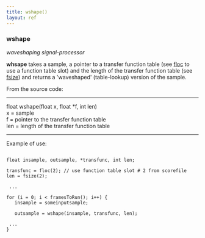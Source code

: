 ```yaml
---
title: wshape()
layout: ref
---
```


### wshape

*waveshaping signal-processor*  
  
**whsape** takes a sample, a pointer to a transfer function table (see
[floc](floc.html) to use a function table slot) and the length of the
transfer function table (see [fsize](fsize.html)) and returns a
'waveshaped' (table-lookup) version of the sample.

From the source code:

-----

float wshape(float x, float \*f, int len)  
x = sample  
f = pointer to the transfer function table  
len = length of the transfer function table

-----

Example of use:

``` 

float insample, outsample, *transfunc, int len;

transfunc = floc(2); // use function table slot # 2 from scorefile
len = fsize(2);

 ...

for (i = 0; i < framesToRun(); i++) {
   insample = someinputsample;

   outsample = wshape(insample, transfunc, len);

 ...
}
```
